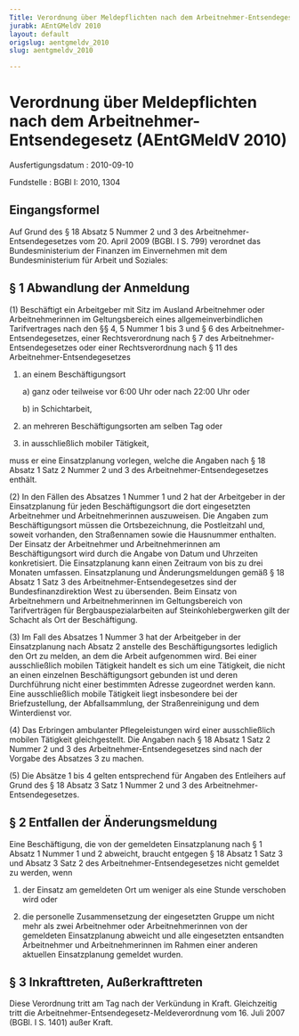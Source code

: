 ```yaml
---
Title: Verordnung über Meldepflichten nach dem Arbeitnehmer-Entsendegesetz
jurabk: AEntGMeldV 2010
layout: default
origslug: aentgmeldv_2010
slug: aentgmeldv_2010

---
```


# Verordnung über Meldepflichten nach dem Arbeitnehmer-Entsendegesetz (AEntGMeldV 2010)

Ausfertigungsdatum
:   2010-09-10

Fundstelle
:   BGBl I: 2010, 1304


## Eingangsformel

Auf Grund des § 18 Absatz 5 Nummer 2 und 3 des Arbeitnehmer-
Entsendegesetzes vom 20. April 2009 (BGBl. I S. 799) verordnet das
Bundesministerium der Finanzen im Einvernehmen mit dem
Bundesministerium für Arbeit und Soziales:


## § 1 Abwandlung der Anmeldung

(1) Beschäftigt ein Arbeitgeber mit Sitz im Ausland Arbeitnehmer oder
Arbeitnehmerinnen im Geltungsbereich eines allgemeinverbindlichen
Tarifvertrages nach den §§ 4, 5 Nummer 1 bis 3 und § 6 des
Arbeitnehmer-Entsendegesetzes, einer Rechtsverordnung nach § 7 des
Arbeitnehmer-Entsendegesetzes oder einer Rechtsverordnung nach § 11
des Arbeitnehmer-Entsendegesetzes

1.  an einem Beschäftigungsort

    a)  ganz oder teilweise vor 6:00 Uhr oder nach 22:00 Uhr oder


    b)  in Schichtarbeit,





2.  an mehreren Beschäftigungsorten am selben Tag oder


3.  in ausschließlich mobiler Tätigkeit,



muss er eine Einsatzplanung vorlegen, welche die Angaben nach § 18
Absatz 1 Satz 2 Nummer 2 und 3 des Arbeitnehmer-Entsendegesetzes
enthält.

(2) In den Fällen des Absatzes 1 Nummer 1 und 2 hat der Arbeitgeber in
der Einsatzplanung für jeden Beschäftigungsort die dort eingesetzten
Arbeitnehmer und Arbeitnehmerinnen auszuweisen. Die Angaben zum
Beschäftigungsort müssen die Ortsbezeichnung, die Postleitzahl und,
soweit vorhanden, den Straßennamen sowie die Hausnummer enthalten. Der
Einsatz der Arbeitnehmer und Arbeitnehmerinnen am Beschäftigungsort
wird durch die Angabe von Datum und Uhrzeiten konkretisiert. Die
Einsatzplanung kann einen Zeitraum von bis zu drei Monaten umfassen.
Einsatzplanung und Änderungsmeldungen gemäß § 18 Absatz 1 Satz 3 des
Arbeitnehmer-Entsendegesetzes sind der Bundesfinanzdirektion West zu
übersenden. Beim Einsatz von Arbeitnehmern und Arbeitnehmerinnen im
Geltungsbereich von Tarifverträgen für Bergbauspezialarbeiten auf
Steinkohlebergwerken gilt der Schacht als Ort der Beschäftigung.

(3) Im Fall des Absatzes 1 Nummer 3 hat der Arbeitgeber in der
Einsatzplanung nach Absatz 2 anstelle des Beschäftigungsortes
lediglich den Ort zu melden, an dem die Arbeit aufgenommen wird. Bei
einer ausschließlich mobilen Tätigkeit handelt es sich um eine
Tätigkeit, die nicht an einen einzelnen Beschäftigungsort gebunden ist
und deren Durchführung nicht einer bestimmten Adresse zugeordnet
werden kann. Eine ausschließlich mobile Tätigkeit liegt insbesondere
bei der Briefzustellung, der Abfallsammlung, der Straßenreinigung und
dem Winterdienst vor.

(4) Das Erbringen ambulanter Pflegeleistungen wird einer
ausschließlich mobilen Tätigkeit gleichgestellt. Die Angaben nach § 18
Absatz 1 Satz 2 Nummer 2 und 3 des Arbeitnehmer-Entsendegesetzes sind
nach der Vorgabe des Absatzes 3 zu machen.

(5) Die Absätze 1 bis 4 gelten entsprechend für Angaben des Entleihers
auf Grund des § 18 Absatz 3 Satz 1 Nummer 2 und 3 des Arbeitnehmer-
Entsendegesetzes.


## § 2 Entfallen der Änderungsmeldung

Eine Beschäftigung, die von der gemeldeten Einsatzplanung nach § 1
Absatz 1 Nummer 1 und 2 abweicht, braucht entgegen § 18 Absatz 1 Satz
3 und Absatz 3 Satz 2 des Arbeitnehmer-Entsendegesetzes nicht gemeldet
zu werden, wenn

1.  der Einsatz am gemeldeten Ort um weniger als eine Stunde verschoben
    wird oder


2.  die personelle Zusammensetzung der eingesetzten Gruppe um nicht mehr
    als zwei Arbeitnehmer oder Arbeitnehmerinnen von der gemeldeten
    Einsatzplanung abweicht und alle eingesetzten entsandten Arbeitnehmer
    und Arbeitnehmerinnen im Rahmen einer anderen aktuellen Einsatzplanung
    gemeldet wurden.





## § 3 Inkrafttreten, Außerkrafttreten

Diese Verordnung tritt am Tag nach der Verkündung in Kraft.
Gleichzeitig tritt die Arbeitnehmer-Entsendegesetz-Meldeverordnung vom
16\. Juli 2007 (BGBl. I S. 1401) außer Kraft.


